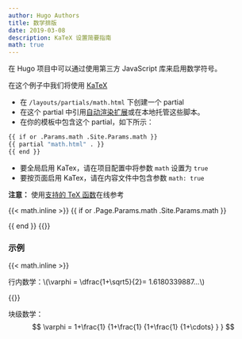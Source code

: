 ```yaml
---
author: Hugo Authors
title: 数学排版
date: 2019-03-08
description: KaTeX 设置简要指南
math: true
---
```


在 Hugo 项目中可以通过使用第三方 JavaScript 库来启用数学符号。
<!--more-->

在这个例子中我们将使用 [KaTeX](https://katex.org/)

- 在 `/layouts/partials/math.html` 下创建一个 partial
- 在这个 partial 中引用[自动渲染扩展](https://katex.org/docs/autorender.html)或在本地托管这些脚本。
- 在你的模板中包含这个 partial，如下所示：

```bash
{{ if or .Params.math .Site.Params.math }}
{{ partial "math.html" . }}
{{ end }}
```

- 要全局启用 KaTex，请在项目配置中将参数 `math` 设置为 `true`
- 要按页面启用 KaTex，请在内容文件中包含参数 `math: true`

**注意：** 使用[支持的 TeX 函数](https://katex.org/docs/supported.html)在线参考

{{< math.inline >}}
{{ if or .Page.Params.math .Site.Params.math }}
<!-- KaTeX -->
<link rel="stylesheet" href="https://cdn.jsdelivr.net/npm/katex@0.11.1/dist/katex.min.css" integrity="sha384-zB1R0rpPzHqg7Kpt0Aljp8JPLqbXI3bhnPWROx27a9N0Ll6ZP/+DiW/UqRcLbRjq" crossorigin="anonymous">
<script defer src="https://cdn.jsdelivr.net/npm/katex@0.11.1/dist/katex.min.js" integrity="sha384-y23I5Q6l+B6vatafAwxRu/0oK/79VlbSz7Q9aiSZUvyWYIYsd+qj+o24G5ZU2zJz" crossorigin="anonymous"></script>
<script defer src="https://cdn.jsdelivr.net/npm/katex@0.11.1/dist/contrib/auto-render.min.js" integrity="sha384-kWPLUVMOks5AQFrykwIup5lo0m3iMkkHrD0uJ4H5cjeGihAutqP0yW0J6dpFiVkI" crossorigin="anonymous" onload="renderMathInElement(document.body);"></script>
{{ end }}
{{</ math.inline >}}

### 示例

{{< math.inline >}}
<p>
行内数学：\(\varphi = \dfrac{1+\sqrt5}{2}= 1.6180339887…\)
</p>
{{</ math.inline >}}

块级数学：
$$
 \varphi = 1+\frac{1} {1+\frac{1} {1+\frac{1} {1+\cdots} } }
$$